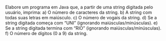 Elabore um programa em Java que, a partir de uma string digitada pelo usuário, imprima:
a) O número de caracteres da string.
b) A string com todas suas letras em maiúsculo.
c) O número de vogais da string.
d) Se a string digitada começa com “UNI” (ignorando maiúsculas/minúsculas).
e) Se a string digitada termina com “RIO” (ignorando maiúsculas/minúsculas).
f) O número de dígitos (0 a 9) da string.
